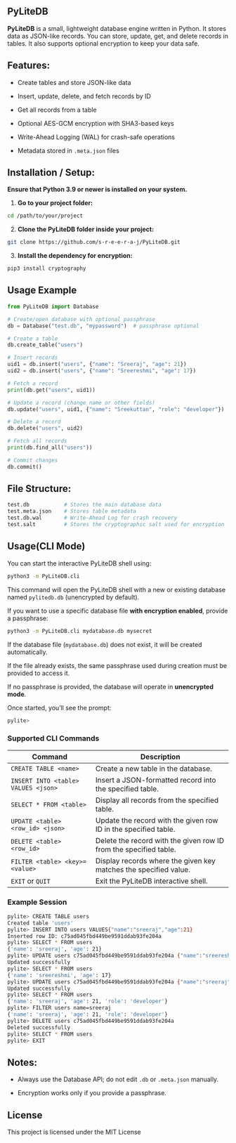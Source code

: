 ## PyLiteDB

**PyLiteDB** is a small, lightweight database engine written in Python. It stores data as JSON-like records. You can store, update, get, and delete records in tables. It also supports optional encryption to keep your data safe.

## Features:

- Create tables and store JSON-like data

- Insert, update, delete, and fetch records by ID

- Get all records from a table

- Optional AES-GCM encryption with SHA3-based keys

- Write-Ahead Logging (WAL) for crash-safe operations

- Metadata stored in `.meta.json` files

## Installation / Setup:
**Ensure that Python 3.9 or newer is installed on your system.**

1. **Go to your project folder:**
```bash
cd /path/to/your/project
```
2. **Clone the PyLiteDB folder inside your project:**
```bash
git clone https://github.com/s-r-e-e-r-a-j/PyLiteDB.git
```
3. **Install the dependency for encryption:**
```bash
pip3 install cryptography
```
## Usage Example

```python
from PyLiteDB import Database

# Create/open database with optional passphrase
db = Database("test.db", "mypassword")  # passphrase optional

# Create a table
db.create_table("users")

# Insert records
uid1 = db.insert("users", {"name": "Sreeraj", "age": 21})
uid2 = db.insert("users", {"name": "Sreereshmi", "age": 17})

# Fetch a record
print(db.get("users", uid1))

# Update a record (change name or other fields)
db.update("users", uid1, {"name": "Sreekuttan", "role": "developer"})

# Delete a record
db.delete("users", uid2)

# Fetch all records
print(db.find_all("users"))

# Commit changes
db.commit()

```

## File Structure:
```bash
test.db           # Stores the main database data
test.meta.json    # Stores table metadata
test.db.wal       # Write-Ahead Log for crash recovery
test.salt         # Stores the cryptographic salt used for encryption
```

## Usage(CLI Mode) 

You can start the interactive PyLiteDB shell using:
```bash
python3 -m PyLiteDB.cli
```
This command will open the PyLiteDB shell with a new or existing database named `pylitedb.db` (unencrypted by default).

If you want to use a specific database file **with encryption enabled**, provide a passphrase:
```bash
python3 -m PyLiteDB.cli mydatabase.db mysecret
```

If the database file (`mydatabase.db`) does not exist, it will be created automatically.

If the file already exists, the same passphrase used during creation must be provided to access it.

If no passphrase is provided, the database will operate in **unencrypted mode**.

Once started, you’ll see the prompt:
```bash
pylite>
```

### Supported CLI Commands

| Command                                   | Description                                                          |
|-------------------------------------------|----------------------------------------------------------------------|
| `CREATE TABLE <name>`                     | Create a new table in the database.                                  |
| `INSERT INTO <table> VALUES <json>`       | Insert a JSON-formatted record into the specified table.             |
| `SELECT * FROM <table>`                   | Display all records from the specified table.                        |
| `UPDATE <table> <row_id> <json>`          | Update the record with the given row ID in the specified table.      |
| `DELETE <table> <row_id>`                 | Delete the record with the given row ID from the specified table.    |
| `FILTER <table> <key>=<value>`            | Display records where the given key matches the specified value.     |
| `EXIT` or `QUIT`                          | Exit the PyLiteDB interactive shell.                                 |

### Example Session 
```bash
pylite> CREATE TABLE users
Created table 'users'
pylite> INSERT INTO users VALUES{"name":"sreeraj","age":21}
Inserted row ID: c75ad045fbd449be9591ddab93fe204a
pylite> SELECT * FROM users
{'name': 'sreeraj', 'age': 21}
pylite> UPDATE users c75ad045fbd449be9591ddab93fe204a {"name":"sreereshmi","age":17}
Updated successfully
pylite> SELECT * FROM users
{'name': 'sreereshmi', 'age': 17}
pylite> UPDATE users c75ad045fbd449be9591ddab93fe204a {"name":"sreeraj","age":21,"role":"developer"}
Updated successfully
pylite> SELECT * FROM users
{'name': 'sreeraj', 'age': 21, 'role': 'developer'}
pylite> FILTER users name=sreeraj
{'name': 'sreeraj', 'age': 21, 'role': 'developer'}
pylite> DELETE users c75ad045fbd449be9591ddab93fe204a
Deleted successfully
pylite> SELECT * FROM users
pylite> EXIT
```
## Notes:

- Always use the Database API; do not edit `.db` or `.meta.json` manually.

- Encryption works only if you provide a passphrase.

## License
This project is licensed under the MIT License
